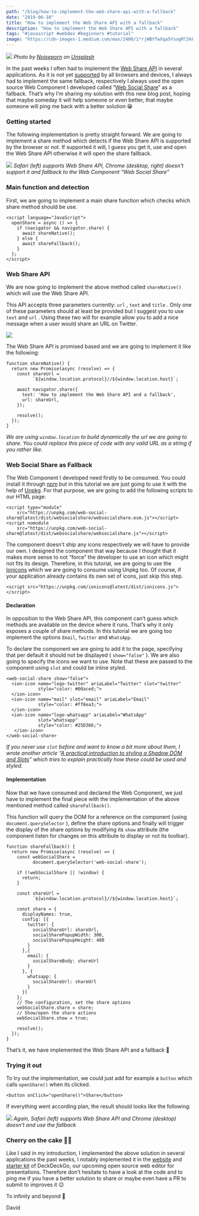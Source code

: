 ```yaml
---
path: "/blog/how-to-implement-the-web-share-api-with-a-fallback"
date: "2019-06-10"
title: "How to implement the Web Share API with a fallback"
description: "How to implement the Web Share API with a fallback"
tags: "#javascript #webdev #beginners #tutorial"
image: "https://cdn-images-1.medium.com/max/2400/1*rjWBYTwXqa5YsogRl5kPdg.jpeg"
---
```


![](https://cdn-images-1.medium.com/max/2400/1*rjWBYTwXqa5YsogRl5kPdg.jpeg)
_Photo by [Noiseporn](https://unsplash.com/@noiseporn?utm_source=unsplash&utm_medium=referral&utm_content=creditCopyText) on [Unsplash](https://unsplash.com/search/photos/social-share?utm_source=unsplash&utm_medium=referral&utm_content=creditCopyText)_

In the past weeks I often had to implement the [Web Share API](https://developer.mozilla.org/en-US/docs/Web/API/Navigator/share) in several applications. As it is not yet [supported](https://caniuse.com/#search=web%20share%20api) by all browsers and devices, I always had to implement the same fallback, respectively I always used the open source Web Component I developed called “[Web Social Share](https://websocialshare.com/)” as a fallback. That’s why I’m sharing my solution with this new blog post, hoping that maybe someday it will help someone or even better, that maybe someone will ping me back with a better solution 😁

### Getting started

The following implementation is pretty straight forward. We are going to implement a share method which detects if the Web Share API is supported by the browser or not. If supported it will, I guess you get it, use and open the Web Share API otherwise it will open the share fallback.

![](https://cdn-images-1.medium.com/max/1600/1*6rNMJkG_C-N6B-5ibAL_8Q.gif)
_Safari (left) supports Web Share API, Chrome (desktop, right) doesn’t support it and fallback to the Web Component “Web Social Share”_

### Main function and detection

First, we are going to implement a main share function which checks which share method should be use.

```
<script language="JavaScript">
  openShare = async () => {
    if (navigator && navigator.share) {
      await shareNative();
    } else {
      await shareFallback();
    }
  };
</script>
```

### Web Share API

We are now going to implement the above method called `shareNative()` which will use the Web Share API.

This API accepts three parameters currently: `url` , `text` and `title` . Only one of these parameters should at least be provided but I suggest you to use `text` and `url` . Using these two will for example allow you to add a nice message when a user would share an URL on Twitter.

![](https://cdn-images-1.medium.com/max/1600/1*q6V5upxh3zwklbrMajj9fQ.jpeg)

The Web Share API is promised based and we are going to implement it like the following:

```
function shareNative() {
  return new Promise(async (resolve) => {
    const shareUrl =
          `${window.location.protocol}//${window.location.host}`;

    await navigator.share({
      text: 'How to implement the Web Share API and a fallback',
      url: shareUrl,
    });

    resolve();
  });
}
```

_We are using `window.location` to build dynamically the url we are going to share. You could replace this piece of code with any valid URL as a string if you rather like._

### Web Social Share as Fallback

The Web Component I developed need firstly to be consumed. You could install it through [npm](https://www.npmjs.com/package/web-social-share) but in this tutorial we are just going to use it with the help of [Unpkg](https://unpkg.com). For that purpose, we are going to add the following scripts to our HTML page:

```
<script type="module"
    src="https://unpkg.com/web-social-share@latest/dist/websocialshare/websocialshare.esm.js"></script>
<script nomodule
    src="https://unpkg.com/web-social-share@latest/dist/websocialshare/websocialshare.js"></script>
```

The component doesn’t ship any icons respectively we will have to provide our own. I designed the component that way because I thought that it makes more sense to not “force” the developer to use an icon which might not fits its design. Therefore, in this tutorial, we are going to use the [Ionicons](https://ionicons.com) which we are going to consume using Unpkg too. Of course, if your application already contains its own set of icons, just skip this step.

```
<script src="https://unpkg.com/ionicons@latest/dist/ionicons.js"></script>
```

#### Declaration

In opposition to the Web Share API, this component can’t guess which methods are available on the device where it runs. That’s why it only exposes a couple of share methods. In this tutorial we are going too implement the options `Email`, `Twitter` and `WhatsApp`.

To declare the component we are going to add it to the page, specifying that per default it should not be displayed ( `show="false"` ). We are also going to specify the icons we want to use. Note that these are passed to the component using `slot` and could be inline styled.

```
<web-social-share show="false">
  <ion-icon name="logo-twitter" ariaLabel="Twitter" slot="twitter"
            style="color: #00aced;">
  </ion-icon>
  <ion-icon name="mail" slot="email" ariaLabel="Email"
            style="color: #ff8ea3;">
  </ion-icon>
  <ion-icon name="logo-whatsapp" ariaLabel="WhatsApp"
            slot="whatsapp"
            style="color: #25D366;">
   </ion-icon>
</web-social-share>
```

_If you never use `slot` before and want to know a bit more about them, I wrote another article “[A practical introduction to styling a Shadow DOM and Slots](https://medium.com/stencil-tricks/a-practical-introduction-to-styling-a-shadow-dom-and-slots-879565a2f423)” which tries to explain practically how these could be used and styled._

#### Implementation

Now that we have consumed and declared the Web Component, we just have to implement the final piece with the implementation of the above mentioned method called `shareFallback()`.

This function will query the DOM for a reference on the component (using `document.querySelector` ), define the share options and finally will trigger the display of the share options by modifying its `show` attribute (the component listen for changes on this attribute to display or not its toolbar).

```
function shareFallback() {
  return new Promise(async (resolve) => {
    const webSocialShare =
          document.querySelector('web-social-share');

    if (!webSocialShare || !window) {
      return;
    }

    const shareUrl =
          `${window.location.protocol}//${window.location.host}`;

    const share = {
      displayNames: true,
      config: [{
        twitter: {
          socialShareUrl: shareUrl,
          socialSharePopupWidth: 300,
          socialSharePopupHeight: 400
        }
      },{
        email: {
          socialShareBody: shareUrl
        }
      }, {
        whatsapp: {
          socialShareUrl: shareUrl
        }
      }]
    };
    // The configuration, set the share options
    webSocialShare.share = share;
    // Show/open the share actions
    webSocialShare.show = true;

    resolve();
  });
}
```

That’s it, we have implemented the Web Share API and a fallback 🎉

### Trying it out

To try out the implementation, we could just add for example a `button` which calls `openShare()` when its clicked.

```
<button onClick="openShare()">Share</button>
```

If everything went according plan, the result should looks like the following:

![](https://cdn-images-1.medium.com/max/1600/1*MtKK5WfJQJq0piMe1Gfj9Q.gif)
_Again, Safari (left) supports Web Share API and Chrome (desktop) doesn’t and use the fallback_

### Cherry on the cake 🍒🎂

Like I said in my introduction, I implemented the above solution in several applications the past weeks, I notably implemented it in the [website](https://deckdeckgo.com/) and [starter kit](https://github.com/deckgo/deckdeckgo-starter) of DeckDeckGo, our upcoming open source web editor for presentations. Therefore don’t hesitate to have a look at the code and to ping me if you have a better solution to share or maybe even have a PR to submit to improves it 😉

To infinity and beyond 🚀

David
